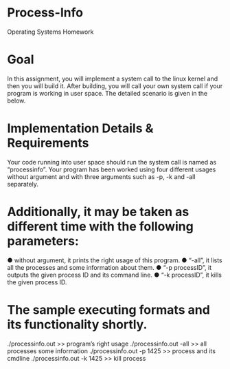 # Process-Info
Operating Systems Homework

# Goal
In this assignment, you will implement a system call to the linux kernel and then you will build it.
After building, you will call your own system call if your program is working in user space. The
detailed scenario is given in the below.

# Implementation Details & Requirements
Your code running into user space should run the system call is named as “processinfo”. Your
program has been worked using four different usages without argument and with three arguments
such as -p, -k and -all separately.

# Additionally, it may be taken as different time with the following parameters:
● without argument, it prints the right usage of this program.
● “-all”, it lists all the processes and some information about them.
● “-p processID”, it outputs the given process ID and its command line.
● “-k processID”, it kills the given process ID.

# The sample executing formats and its functionality shortly.
./processinfo.out >> program’s right usage
./processinfo.out -all >> all processes some information
./processinfo.out -p 1425 >> process and its cmdline
./processinfo.out -k 1425 >> kill process

